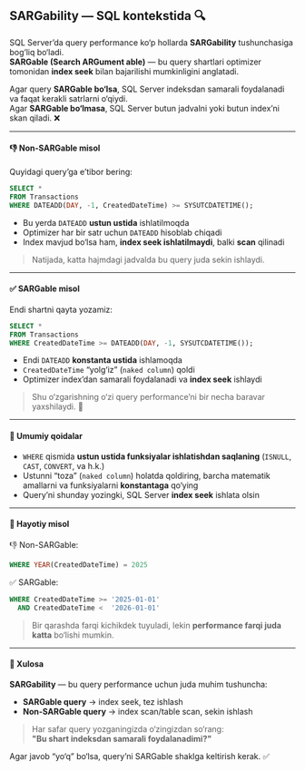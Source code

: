 ## SARGability ― SQL kontekstida 🔍

SQL Server’da query performance ko‘p hollarda **SARGability** tushunchasiga bog‘liq bo‘ladi.  
**SARGable (Search ARGument able)** ― bu query shartlari optimizer tomonidan **index seek** bilan bajarilishi mumkinligini anglatadi.  

Agar query **SARGable bo‘lsa**, SQL Server indeksdan samarali foydalanadi va faqat kerakli satrlarni o‘qiydi.  
Agar **SARGable bo‘lmasa**, SQL Server butun jadvalni yoki butun index’ni skan qiladi. ❌

---

#### 👎 Non-SARGable misol

Quyidagi query’ga e’tibor bering:

```sql
SELECT *
FROM Transactions
WHERE DATEADD(DAY, -1, CreatedDateTime) >= SYSUTCDATETIME();
```

- Bu yerda `DATEADD` **ustun ustida** ishlatilmoqda  
- Optimizer har bir satr uchun `DATEADD` hisoblab chiqadi  
- Index mavjud bo‘lsa ham, **index seek ishlatilmaydi**, balki **scan** qilinadi  

> Natijada, katta hajmdagi jadvalda bu query juda sekin ishlaydi.

---

#### ✅ SARGable misol

Endi shartni qayta yozamiz:

```sql
SELECT *
FROM Transactions
WHERE CreatedDateTime >= DATEADD(DAY, -1, SYSUTCDATETIME());
```

- Endi `DATEADD` **konstanta ustida** ishlamoqda  
- `CreatedDateTime` “yolg‘iz” (`naked column`) qoldi  
- Optimizer index’dan samarali foydalanadi va **index seek** ishlaydi  

> Shu o‘zgarishning o‘zi query performance’ni bir necha baravar yaxshilaydi. 🚀

---

#### 🔧 Umumiy qoidalar

- `WHERE` qismida **ustun ustida funksiyalar ishlatishdan saqlaning** (`ISNULL`, `CAST`, `CONVERT`, va h.k.)  
- Ustunni “toza” (`naked column`) holatda qoldiring, barcha matematik amallarni va funksiyalarni **konstantaga** qo‘ying  
- Query’ni shunday yozingki, SQL Server **index seek** ishlata olsin  

---

#### 🎯 Hayotiy misol

👎 Non-SARGable:
```sql
WHERE YEAR(CreatedDateTime) = 2025
```

✅ SARGable:
```sql
WHERE CreatedDateTime >= '2025-01-01'
  AND CreatedDateTime <  '2026-01-01'
```

> Bir qarashda farqi kichikdek tuyuladi, lekin **performance farqi juda katta** bo‘lishi mumkin.

---

#### 🧭 Xulosa

**SARGability** ― bu query performance uchun juda muhim tushuncha:  

- **SARGable query** → index seek, tez ishlash  
- **Non-SARGable query** → index scan/table scan, sekin ishlash  

> Har safar query yozganingizda o‘zingizdan so‘rang:  
> **"Bu shart indeksdan samarali foydalanadimi?"**  

Agar javob “yo‘q” bo‘lsa, query’ni SARGable shaklga keltirish kerak. ✅
